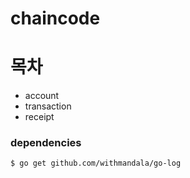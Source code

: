 # chaincode

# 목차

* account
* transaction
* receipt

### dependencies

```bash
$ go get github.com/withmandala/go-log
```
